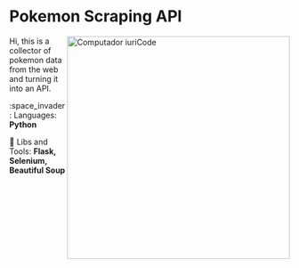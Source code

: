 # Pokemon Scraping API
<img src="https://raw.githubusercontent.com/MicaelliMedeiros/micaellimedeiros/master/image/computer-illustration.png" min-width="400px" max-width="400px" width="400px" align="right" alt="Computador iuriCode">

<p align="left"> 
   Hi, this is a collector of pokemon data from the web and turning it into an API.
</p>

<p align="left">
  :space_invader: Languages: <strong>Python</strong>
</p>

<p align="left">
  💼 Libs and Tools: <strong>Flask, Selenium, Beautiful Soup</strong>
</p>
  

